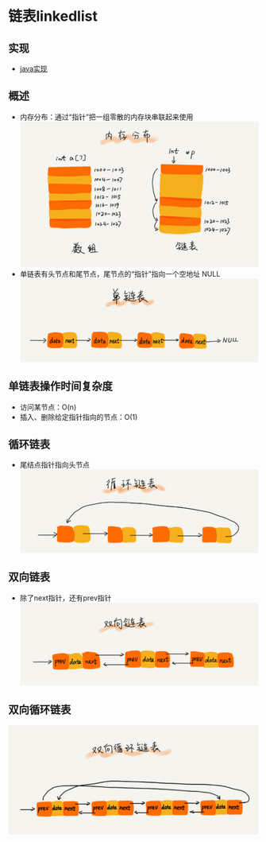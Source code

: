 # 链表linkedlist

## 实现
+ [java实现](https://github.com/ziheng733/algorithms/blob/master/src/main/java/com/ziheng733/algorithms/linkedlist/SingleLinkedList.java)

## 概述
+ 内存分布：通过“指针”把一组零散的内存块串联起来使用
![链表内存分布](img/linkedlist_mem.jpg)
+ 单链表有头节点和尾节点，尾节点的“指针”指向一个空地址 NULL
![单链表](img/single_linkedlist.jpg)

## 单链表操作时间复杂度
+ 访问某节点：O(n)
+ 插入、删除给定指针指向的节点：O(1)

## 循环链表
+ 尾结点指针指向头节点
![循环链表](img/circle_linkedlist.jpg)

## 双向链表
+ 除了next指针，还有prev指针
![双向链表](img/two_way_linkedlist.jpg)

## 双向循环链表
![双向循环链表](img/two_way_circle_linkedlist.jpg)
